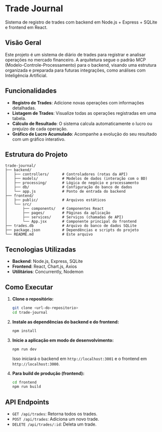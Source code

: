 # Trade Journal

Sistema de registro de trades com backend em Node.js + Express + SQLite e frontend em React.

## Visão Geral

Este projeto é um sistema de diário de trades para registrar e analisar operações no mercado financeiro. A arquitetura segue o padrão MCP (Modelo-Controle-Processamento) para o backend, visando uma estrutura organizada e preparada para futuras integrações, como análises com Inteligência Artificial.

## Funcionalidades

- **Registro de Trades**: Adicione novas operações com informações detalhadas.
- **Listagem de Trades**: Visualize todas as operações registradas em uma tabela.
- **Cálculo de Resultado**: O sistema calcula automaticamente o lucro ou prejuízo de cada operação.
- **Gráfico de Lucro Acumulado**: Acompanhe a evolução do seu resultado com um gráfico interativo.

## Estrutura do Projeto

```
trade-journal/
├── backend/
│   ├── controllers/      # Controladores (rotas da API)
│   ├── models/           # Modelos de dados (interação com o BD)
│   ├── processing/       # Lógica de negócio e processamento
│   ├── db/               # Configuração do banco de dados
│   └── app.js            # Ponto de entrada do backend
├── frontend/
│   ├── public/           # Arquivos estáticos
│   └── src/
│       ├── components/   # Componentes React
│       ├── pages/        # Páginas da aplicação
│       ├── services/     # Serviços (chamadas de API)
│       └── App.jsx       # Componente principal do frontend
├── trades.db             # Arquivo do banco de dados SQLite
├── package.json          # Dependências e scripts do projeto
└── README.md             # Este arquivo
```

## Tecnologias Utilizadas

- **Backend**: Node.js, Express, SQLite
- **Frontend**: React, Chart.js, Axios
- **Utilitários**: Concurrently, Nodemon

## Como Executar

1.  **Clone o repositório:**
    ```bash
    git clone <url-do-repositorio>
    cd trade-journal
    ```

2.  **Instale as dependências do backend e do frontend:**
    ```bash
    npm install
    ```

3.  **Inicie a aplicação em modo de desenvolvimento:**
    ```bash
    npm run dev
    ```
    Isso iniciará o backend em `http://localhost:3001` e o frontend em `http://localhost:3000`.

4.  **Para build de produção (frontend):**
    ```bash
    cd frontend
    npm run build
    ```
## API Endpoints

- `GET /api/trades`: Retorna todos os trades.
- `POST /api/trades`: Adiciona um novo trade.
- `DELETE /api/trades/:id`: Deleta um trade. 